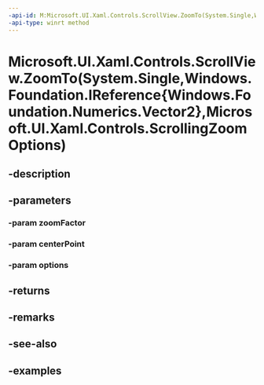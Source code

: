```yaml
---
-api-id: M:Microsoft.UI.Xaml.Controls.ScrollView.ZoomTo(System.Single,Windows.Foundation.IReference{Windows.Foundation.Numerics.Vector2},Microsoft.UI.Xaml.Controls.ScrollingZoomOptions)
-api-type: winrt method
---
```


# Microsoft.UI.Xaml.Controls.ScrollView.ZoomTo(System.Single,Windows.Foundation.IReference{Windows.Foundation.Numerics.Vector2},Microsoft.UI.Xaml.Controls.ScrollingZoomOptions)

<!--
public Microsoft.UI.Xaml.Controls.ZoomInfo ZoomTo (float zoomFactor, System.Nullable<System.Numerics.Vector2> centerPoint, Microsoft.UI.Xaml.Controls.ScrollingZoomOptions options);
-->


## -description

## -parameters

### -param zoomFactor

### -param centerPoint

### -param options

## -returns

## -remarks

## -see-also

## -examples


